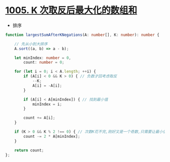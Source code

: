 
# [1005. K 次取反后最大化的数组和](https://leetcode-cn.com/problems/maximize-sum-of-array-after-k-negations/)

- 排序

```ts
function largestSumAfterKNegations(A: number[], K: number): number {

    // 先从小到大排序
    A.sort((a, b) => a - b);

    let minIndex: number = 0,
        count: number = 0;

    for (let i = 0; i < A.length; ++i) {
        if (A[i] < 0 && K > 0) { // 负数才回考虑取反
            --K;
            A[i] = -A[i];
        }

        if (A[i] < A[minIndex]) { // 找到最小值
            minIndex = i;
        }

        count += A[i];
    }

    if (K > 0 && K % 2 !== 0) { // 次数K花不完,刚好又是一个奇数,只需要让最小值变为负数
        count -= 2 * A[minIndex];
    }

    return count;
};
```

